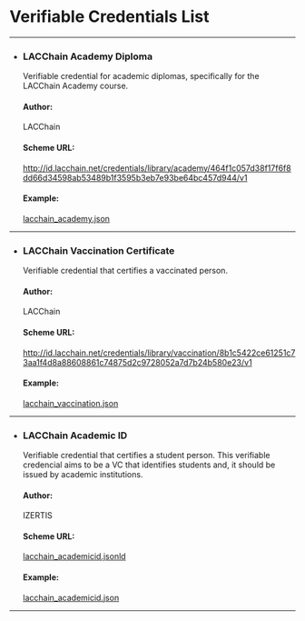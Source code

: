 # Verifiable Credentials List

---

- ### LACChain Academy Diploma
  Verifiable credential for academic diplomas, specifically for the LACChain Academy course.
  #### Author:
  LACChain
  #### Scheme URL:
  http://id.lacchain.net/credentials/library/academy/464f1c057d38f17f6f8dd66d34598ab53489b1f3595b3eb7e93be64bc457d944/v1
  #### Example:
  [lacchain_academy.json](./examples/lacchain_academy.json)

---

- ### LACChain Vaccination Certificate
  Verifiable credential that certifies a vaccinated person.
  #### Author:
  LACChain
  #### Scheme URL:
  http://id.lacchain.net/credentials/library/vaccination/8b1c5422ce61251c73aa1f4d8a88608861c74875d2c9728052a7d7b24b580e23/v1
  #### Example:
  [lacchain_vaccination.json](./examples/lacchain_vaccination.json)

---

- ### LACChain Academic ID
  Verifiable credential that certifies a student person. This verifiable credencial aims to be a VC that identifies students and, it should be issued by academic institutions.
  #### Author:
  IZERTIS
  #### Scheme URL:
  [lacchain_academicid.jsonld](./schemes/lacchain_academicid.jsonld)
  #### Example:
  [lacchain_academicid.json](./examples/lacchain_academicid.json)

---
